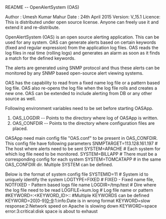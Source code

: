 README -- OpenAlertSystem (OAS)

Author : Umesh Kumar Mahur
Date   : 24th April 2015
Version: V_15.1
Licence: This is distributed under open source license. Anyone can freely use it and extend it and re-distribute.

OpenAlertSystem (OAS) is an open source alerting application. This can be used for any system.
OAS can generate alerts based on certain keywords (fixed and regular expression) from the application
log files. OAS reads the log files in real time (rolling logs) and generates an alarm as soon as it 
finds a match for the defined keywords.

The alerts are generated using SNMP protocol and thus these alerts can be monitored by any SNMP based
open-source alert viewing systems.

OAS has the capability to read from a fixed name log file or a pattern based log file. OAS also re-opens the
log file when the log file rolls and creates a new one. OAS can be extended to include alerting from DB 
or any other source as well.

Following environment variables need to be set before starting OASApp.
1) OAS_LOGDIR -- Points to the directory where log of OASApp is written.
2) OAS_CONFDIR -- Points to the directory where configuration files are placed.

OASApp need main config file "OAS.conf" to be present in OAS_CONFDIR.
This config file have following parameters
SNMPTARGET=113.128.161.197   # The host where alerts need to be sent
SYSTEM=APACHE                # Each system for which log file need to be monitored.
SYSTEM=BILLAPP               # There must be a corresponding config for each system
SYSTEM=TOMCATAPP             # in the same OAS_CONFDIR dir. Multiple SYSTEM can be defined.

Below is the format of system config file
SYSTEMID=11                  # System id to uniquely identify the system
LOGTYPE=FIXED                # FIXED - Fixed name file, NOTFIXED - Pattern based logs file name
LOGDIR=/tmp/test             # Dire where the log file need to be read
LOGFILE=kum.log              # Log file name or pattern
#KEYWORD=<Fixed keyword or regular expression>:<KEYWORD_ID>:<Severity>:<Alert Description>
#Multiple KEYWORDS can be defined
KEYWORD=20[0-9][0-9](1[3-9]|2[0-9]):1:info:Date is in wrong format
KEYWORD=slow response:2:Network speed on Apache is slowing down
KEYWORD=space error:3:critical:disk space is about to exhaust


